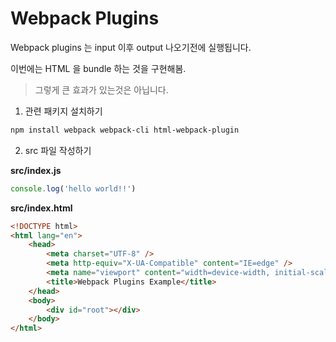 # Webpack Plugins

Webpack plugins 는
input 이후 output 나오기전에 실행됩니다.

이번에는 HTML 을 bundle 하는 것을 구현해봄.

> 그렇게 큰 효과가 있는것은 아닙니다.

1. 관련 패키지 설치하기

```sh
npm install webpack webpack-cli html-webpack-plugin
```

2. src 파일 작성하기

**src/index.js**

```js
console.log('hello world!!')
```

**src/index.html**

```html
<!DOCTYPE html>
<html lang="en">
    <head>
        <meta charset="UTF-8" />
        <meta http-equiv="X-UA-Compatible" content="IE=edge" />
        <meta name="viewport" content="width=device-width, initial-scale=1.0" />
        <title>Webpack Plugins Example</title>
    </head>
    <body>
        <div id="root"></div>
    </body>
</html>
```
